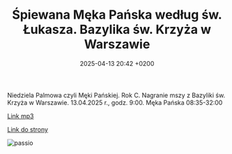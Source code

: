﻿---
layout: post
title:  Śpiewana Męka Pańska według św. Łukasza. Bazylika św. Krzyża w Warszawie
date:   2025-04-13 20:42 +0200
categories: liturgia
---
Niedziela Palmowa czyli Męki Pańskiej.
Rok C.
Nagranie mszy z Bazyliki św. Krzyża w Warszawie. 13.04.2025 r., godz. 9:00.
Męka Pańska 08:35-32:00

[Link mp3](https://static.prsa.pl/7d89788b-2ed6-463f-9c12-bf29d8275e7d.mp3)

[Link do strony](https://jedynka.polskieradio.pl/audycje/4420)

![passio](https://imgur.com/xH2emCx.jpg)
